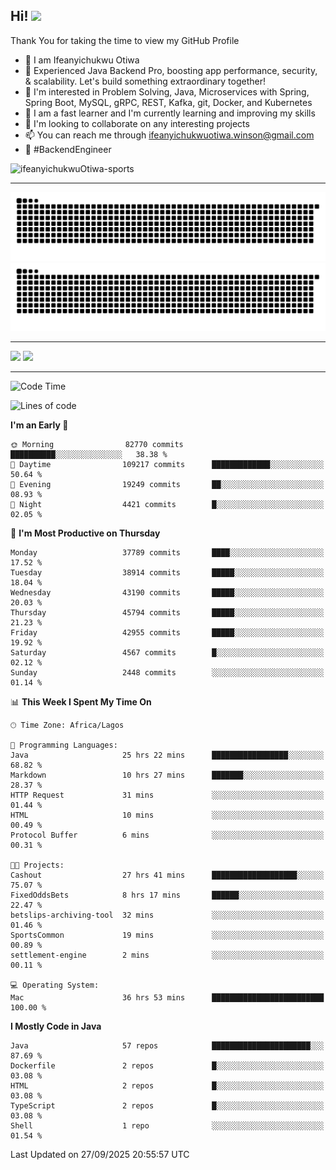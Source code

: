 <!-- BLOG-POST-LIST:START --><!-- BLOG-POST-LIST:END -->

## Hi! <img src="https://media.giphy.com/media/hvRJCLFzcasrR4ia7z/giphy.gif" width="4%"> 

Thank You for taking the time to view my GitHub Profile

- 👋 I am Ifeanyichukwu Otiwa
- 🚀 Experienced Java Backend Pro, boosting app performance, security, & scalability. Let's build something extraordinary together!
- 👀 I'm interested in Problem Solving, Java, Microservices with Spring, Spring Boot, MySQL, gRPC, REST, Kafka, git, Docker, and Kubernetes
- 🌱 I am a fast learner and I'm currently learning and improving my skills
- 💞️ I'm looking to collaborate on any interesting projects
- 📫 You can reach me through ifeanyichukwuotiwa.winson@gmail.com
- 🚀 #BackendEngineer

<p align="left" marginTop="10px"> <img src="https://komarev.com/ghpvc/?username=ifeanyichukwuOtiwa-sports&label=Profile%20views&color=0e75b6&style=for-the-badge" alt="ifeanyichukwuOtiwa-sports" /> </p>

***

<!--🐍📈SNAKEGRAPH / 🌐WEBSITE: https://github.com/Platane/snk -->
![github contribution grid snake animation](https://raw.githubusercontent.com/ifeanyichukwuOtiwa-sports/ifeanyichukwuOtiwa-sports/output/github-contribution-grid-snake-dark.svg#gh-dark-mode-only)![github contribution grid snake animation](https://raw.githubusercontent.com/ifeanyichukwuOtiwa-sports/ifeanyichukwuOtiwa-sports/output/github-contribution-grid-snake.svg#gh-light-mode-only)

***

<p float="left">
  <img float="left" src="https://github-readme-stats.vercel.app/api?username=ifeanyichukwuOtiwa-sports&count_private=true&include_all_commits=true&theme=react&show_icons=true" />
  <img float="right" src="https://github-readme-stats.vercel.app/api/top-langs/?username=ifeanyichukwuOtiwa-sports&layout=compact&show_icons=true&theme=react" /> 
</p>

***



<!--START_SECTION:waka-->
![Code Time](http://img.shields.io/badge/Code%20Time-4%2C273%20hrs%2047%20mins-blue)

![Lines of code](https://img.shields.io/badge/From%20Hello%20World%20I%27ve%20Written-61.3%20million%20lines%20of%20code-blue)

**I'm an Early 🐤** 

```text
🌞 Morning                82770 commits       ██████████░░░░░░░░░░░░░░░   38.38 % 
🌆 Daytime                109217 commits      █████████████░░░░░░░░░░░░   50.64 % 
🌃 Evening                19249 commits       ██░░░░░░░░░░░░░░░░░░░░░░░   08.93 % 
🌙 Night                  4421 commits        █░░░░░░░░░░░░░░░░░░░░░░░░   02.05 % 
```
📅 **I'm Most Productive on Thursday** 

```text
Monday                   37789 commits       ████░░░░░░░░░░░░░░░░░░░░░   17.52 % 
Tuesday                  38914 commits       █████░░░░░░░░░░░░░░░░░░░░   18.04 % 
Wednesday                43190 commits       █████░░░░░░░░░░░░░░░░░░░░   20.03 % 
Thursday                 45794 commits       █████░░░░░░░░░░░░░░░░░░░░   21.23 % 
Friday                   42955 commits       █████░░░░░░░░░░░░░░░░░░░░   19.92 % 
Saturday                 4567 commits        █░░░░░░░░░░░░░░░░░░░░░░░░   02.12 % 
Sunday                   2448 commits        ░░░░░░░░░░░░░░░░░░░░░░░░░   01.14 % 
```


📊 **This Week I Spent My Time On** 

```text
🕑︎ Time Zone: Africa/Lagos

💬 Programming Languages: 
Java                     25 hrs 22 mins      █████████████████░░░░░░░░   68.82 % 
Markdown                 10 hrs 27 mins      ███████░░░░░░░░░░░░░░░░░░   28.37 % 
HTTP Request             31 mins             ░░░░░░░░░░░░░░░░░░░░░░░░░   01.44 % 
HTML                     10 mins             ░░░░░░░░░░░░░░░░░░░░░░░░░   00.49 % 
Protocol Buffer          6 mins              ░░░░░░░░░░░░░░░░░░░░░░░░░   00.31 % 

🐱‍💻 Projects: 
Cashout                  27 hrs 41 mins      ███████████████████░░░░░░   75.07 % 
FixedOddsBets            8 hrs 17 mins       ██████░░░░░░░░░░░░░░░░░░░   22.47 % 
betslips-archiving-tool  32 mins             ░░░░░░░░░░░░░░░░░░░░░░░░░   01.46 % 
SportsCommon             19 mins             ░░░░░░░░░░░░░░░░░░░░░░░░░   00.89 % 
settlement-engine        2 mins              ░░░░░░░░░░░░░░░░░░░░░░░░░   00.11 % 

💻 Operating System: 
Mac                      36 hrs 53 mins      █████████████████████████   100.00 % 
```

**I Mostly Code in Java** 

```text
Java                     57 repos            ██████████████████████░░░   87.69 % 
Dockerfile               2 repos             █░░░░░░░░░░░░░░░░░░░░░░░░   03.08 % 
HTML                     2 repos             █░░░░░░░░░░░░░░░░░░░░░░░░   03.08 % 
TypeScript               2 repos             █░░░░░░░░░░░░░░░░░░░░░░░░   03.08 % 
Shell                    1 repo              ░░░░░░░░░░░░░░░░░░░░░░░░░   01.54 % 
```




 Last Updated on 27/09/2025 20:55:57 UTC
<!--END_SECTION:waka-->

<!--
<p align="center">
![trophy](https://github-profile-trophy.vercel.app/?username=ifeanyichukwuOtiwa-sports&theme=onedark) (https://github.com/ryo-ma/github-profile-trophy)
</p>
-->

<!---
ifeanyi-otiwa/ifeanyi-otiwa is a ✨ special ✨ repository because its `README.md` (this file) appears on your GitHub profile.
You can click the Preview link to take a look at your changes.
--->

